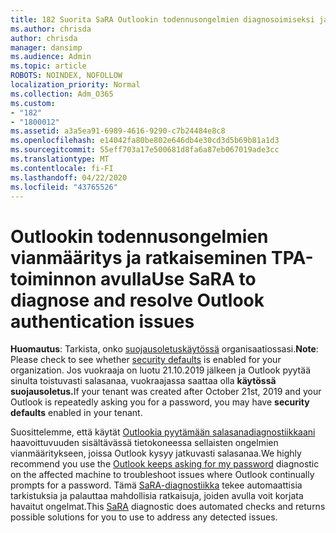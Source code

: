 ```yaml
---
title: 182 Suorita SaRA Outlookin todennusongelmien diagnosoimiseksi ja ratkaisemiseksi
ms.author: chrisda
author: chrisda
manager: dansimp
ms.audience: Admin
ms.topic: article
ROBOTS: NOINDEX, NOFOLLOW
localization_priority: Normal
ms.collection: Adm_O365
ms.custom:
- "182"
- "1800012"
ms.assetid: a3a5ea91-6989-4616-9290-c7b24484e8c8
ms.openlocfilehash: e14042fa80be802e646db4e30cd3d5b69b81a1d3
ms.sourcegitcommit: 55eff703a17e500681d8fa6a87eb067019ade3cc
ms.translationtype: MT
ms.contentlocale: fi-FI
ms.lasthandoff: 04/22/2020
ms.locfileid: "43765526"
---
```

# <a name="use-sara-to-diagnose-and-resolve-outlook-authentication-issues"></a><span data-ttu-id="1e7a3-102">Outlookin todennusongelmien vianmääritys ja ratkaiseminen TPA-toiminnon avulla</span><span class="sxs-lookup"><span data-stu-id="1e7a3-102">Use SaRA to diagnose and resolve Outlook authentication issues</span></span>

<span data-ttu-id="1e7a3-103">**Huomautus**: Tarkista, onko [suojausoletuskäytössä](https://aka.ms/securitydefaults) organisaatiossasi.</span><span class="sxs-lookup"><span data-stu-id="1e7a3-103">**Note**: Please check to see whether [security defaults](https://aka.ms/securitydefaults) is enabled for your organization.</span></span> <span data-ttu-id="1e7a3-104">Jos vuokraaja on luotu 21.10.2019 jälkeen ja Outlook pyytää sinulta toistuvasti salasanaa, vuokraajassa saattaa olla **käytössä suojausoletus.**</span><span class="sxs-lookup"><span data-stu-id="1e7a3-104">If your tenant was created after October 21st, 2019 and your Outlook is repeatedly asking you for a password, you may have **security defaults** enabled in your tenant.</span></span>

<span data-ttu-id="1e7a3-105">Suosittelemme, että käytät [Outlookia pyytämään salasanadiagnostiikkaani](https://aka.ms/SaRA-OutlookPwdPrompt-Alchemy) haavoittuvuuden sisältävässä tietokoneessa sellaisten ongelmien vianmääritykseen, joissa Outlook kysyy jatkuvasti salasanaa.</span><span class="sxs-lookup"><span data-stu-id="1e7a3-105">We highly recommend you use the [Outlook keeps asking for my password](https://aka.ms/SaRA-OutlookPwdPrompt-Alchemy) diagnostic on the affected machine to troubleshoot issues where Outlook continually prompts for a password.</span></span> <span data-ttu-id="1e7a3-106">Tämä [SaRA-diagnostiikka](https://diagnostics.office.com/#/) tekee automaattisia tarkistuksia ja palauttaa mahdollisia ratkaisuja, joiden avulla voit korjata havaitut ongelmat.</span><span class="sxs-lookup"><span data-stu-id="1e7a3-106">This [SaRA](https://diagnostics.office.com/#/) diagnostic does automated checks and returns possible solutions for you to use to address any detected issues.</span></span>
